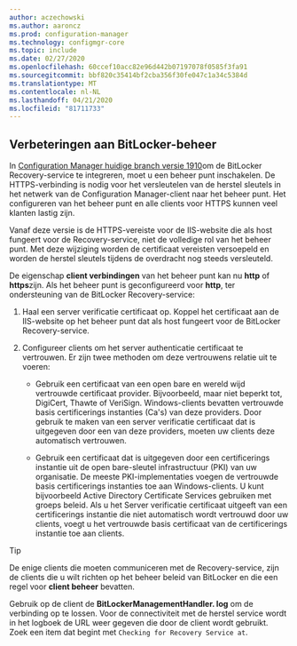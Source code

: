 ```yaml
---
author: aczechowski
ms.author: aaroncz
ms.prod: configuration-manager
ms.technology: configmgr-core
ms.topic: include
ms.date: 02/27/2020
ms.openlocfilehash: 60ccef10acc82e96d442b07197078f0585f3fa91
ms.sourcegitcommit: bbf820c35414bf2cba356f30fe047c1a34c5384d
ms.translationtype: MT
ms.contentlocale: nl-NL
ms.lasthandoff: 04/21/2020
ms.locfileid: "81711733"
---
```

## <a name="improvements-to-bitlocker-management"></a><a name="bkmk_bitlocker"></a>Verbeteringen aan BitLocker-beheer

<!--5925660-->

In [Configuration Manager huidige branch versie 1910](../../../../../protect/plan-design/bitlocker-management.md#prerequisites)om de BitLocker Recovery-service te integreren, moet u een beheer punt inschakelen. De HTTPS-verbinding is nodig voor het versleutelen van de herstel sleutels in het netwerk van de Configuration Manager-client naar het beheer punt. Het configureren van het beheer punt en alle clients voor HTTPS kunnen veel klanten lastig zijn.

Vanaf deze versie is de HTTPS-vereiste voor de IIS-website die als host fungeert voor de Recovery-service, niet de volledige rol van het beheer punt. Met deze wijziging worden de certificaat vereisten versoepeld en worden de herstel sleutels tijdens de overdracht nog steeds versleuteld.

De eigenschap **client verbindingen** van het beheer punt kan nu **http** of **https**zijn. Als het beheer punt is geconfigureerd voor **http**, ter ondersteuning van de BitLocker Recovery-service:

1. Haal een server verificatie certificaat op. Koppel het certificaat aan de IIS-website op het beheer punt dat als host fungeert voor de BitLocker Recovery-service.

2. Configureer clients om het server authenticatie certificaat te vertrouwen. Er zijn twee methoden om deze vertrouwens relatie uit te voeren:

    - Gebruik een certificaat van een open bare en wereld wijd vertrouwde certificaat provider. Bijvoorbeeld, maar niet beperkt tot, DigiCert, Thawte of VeriSign. Windows-clients bevatten vertrouwde basis certificerings instanties (Ca's) van deze providers. Door gebruik te maken van een server verificatie certificaat dat is uitgegeven door een van deze providers, moeten uw clients deze automatisch vertrouwen.

    - Gebruik een certificaat dat is uitgegeven door een certificerings instantie uit de open bare-sleutel infrastructuur (PKI) van uw organisatie. De meeste PKI-implementaties voegen de vertrouwde basis certificerings instanties toe aan Windows-clients. U kunt bijvoorbeeld Active Directory Certificate Services gebruiken met groeps beleid. Als u het Server verificatie certificaat uitgeeft van een certificerings instantie die niet automatisch wordt vertrouwd door uw clients, voegt u het vertrouwde basis certificaat van de certificerings instantie toe aan clients.

> [!TIP]
> De enige clients die moeten communiceren met de Recovery-service, zijn de clients die u wilt richten op het beheer beleid van BitLocker en die een regel voor **client beheer** bevatten.

Gebruik op de client de **BitLockerManagementHandler. log** om de verbinding op te lossen. Voor de connectiviteit met de herstel service wordt in het logboek de URL weer gegeven die door de client wordt gebruikt. Zoek een item dat begint met `Checking for Recovery Service at`.
